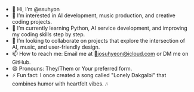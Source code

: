 - 👋 Hi, I’m @ssuhyon  
- 👀 I’m interested in AI development, music production, and creative coding projects.  
- 🌱 I’m currently learning Python, AI service development, and improving my coding skills step by step.  
- 💞️ I’m looking to collaborate on projects that explore the intersection of AI, music, and user-friendly design.  
- 📫 How to reach me: Email me at josuhyeon@icloud.com or DM me on GitHub.  
- 😄 Pronouns: They/Them or Your preferred form.  
- ⚡ Fun fact: I once created a song called "Lonely Dakgalbi" that combines humor with heartfelt vibes. 🎶  

<!---
ssuhyon/ssuhyon is a ✨ special ✨ repository because its `README.md` (this file) appears on your GitHub profile.
You can click the Preview link to take a look at your changes.
--->
